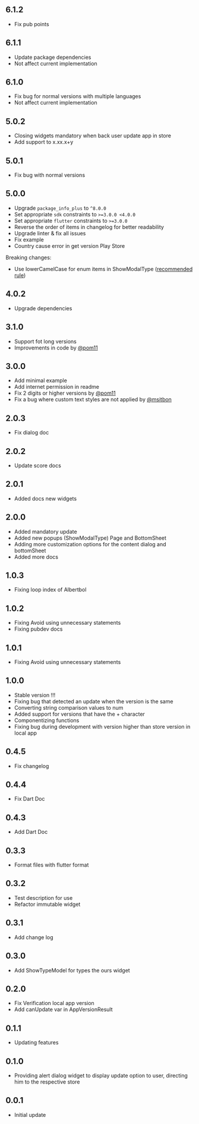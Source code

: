 ## 6.1.2
* Fix pub points

## 6.1.1
* Update package dependencies 
* Not affect current implementation

## 6.1.0
* Fix bug for normal versions with multiple languages
* Not affect current implementation

## 5.0.2
* Closing widgets mandatory when back user update app in store
* Add support to x.xx.x+y

## 5.0.1
* Fix bug with normal versions

## 5.0.0
* Upgrade `package_info_plus` to `^8.0.0`
* Set appropriate `sdk` constraints to `>=3.0.0 <4.0.0`
* Set appropriate `flutter` constraints to `>=3.0.0`
* Reverse the order of items in changelog for better readability
* Upgrade linter & fix all issues
* Fix example
* Country cause error in get version Play Store

Breaking changes:
* Use lowerCamelCase for enum items in ShowModalType ([recommended rule](https://dart.dev/tools/linter-rules/constant_identifier_names))

## 4.0.2
* Upgrade dependencies

## 3.1.0
* Support fot long versions
* Improvements in code by  [@pom11](https://github.com/pom11)

## 3.0.0
* Add minimal example
* Add internet permission in readme
* Fix 2 digits or higher versions by [@pom11](https://github.com/pom11)
* Fix a bug where custom text styles are not applied by [@msitbon](https://github.com/msitbon)

## 2.0.3
* Fix dialog doc

## 2.0.2
* Update score docs

## 2.0.1
* Added docs new widgets

## 2.0.0
* Added mandatory update
* Added new popups (ShowModalType) Page and BottomSheet
* Adding more customization options for the content dialog and bottomSheet
* Added more docs

## 1.0.3
* Fixing loop index of Albertbol 

## 1.0.2
* Fixing Avoid using unnecessary statements
* Fixing pubdev docs

## 1.0.1
* Fixing Avoid using unnecessary statements

## 1.0.0
* Stable version !!!
* Fixing bug that detected an update when the version is the same
* Converting string comparison values ​​to num
* Added support for versions that have the + character
* Componentizing functions
* Fixing bug during development with version higher than store version in local app

## 0.4.5
* Fix changelog

## 0.4.4
* Fix Dart Doc

## 0.4.3
* Add Dart Doc 

## 0.3.3
* Format files with flutter format

## 0.3.2
* Test description for use
* Refactor immutable widget

## 0.3.1
* Add change log

## 0.3.0
* Add ShowTypeModel for types the ours widget

## 0.2.0
* Fix Verification local app version
* Add canUpdate var in AppVersionResult

## 0.1.1
* Updating features

## 0.1.0
* Providing alert dialog widget to display update option to user, directing him to the respective store

## 0.0.1
* Initial update


